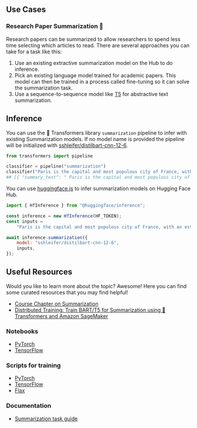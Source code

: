## Use Cases

### Research Paper Summarization 🧐

Research papers can be summarized to allow researchers to spend less time selecting which articles to read. There are several approaches you can take for a task like this:

1. Use an existing extractive summarization model on the Hub to do inference.
2. Pick an existing language model trained for academic papers. This model can then be trained in a process called fine-tuning so it can solve the summarization task.
3. Use a sequence-to-sequence model like [T5](https://huggingface.co/docs/transformers/model_doc/t5) for abstractive text summarization.

## Inference

You can use the 🤗 Transformers library `summarization` pipeline to infer with existing Summarization models. If no model name is provided the pipeline will be initialized with [sshleifer/distilbart-cnn-12-6](https://huggingface.co/sshleifer/distilbart-cnn-12-6).

```python
from transformers import pipeline

classifier = pipeline("summarization")
classifier("Paris is the capital and most populous city of France, with an estimated population of 2,175,601 residents as of 2018, in an area of more than 105 square kilometres (41 square miles). The City of Paris is the centre and seat of government of the region and province of Île-de-France, or Paris Region, which has an estimated population of 12,174,880, or about 18 percent of the population of France as of 2017.")
## [{ "summary_text": " Paris is the capital and most populous city of France..." }]
```

You can use [huggingface.js](https://github.com/huggingface/huggingface.js) to infer summarization models on Hugging Face Hub.

```javascript
import { HfInference } from "@huggingface/inference";

const inference = new HfInference(HF_TOKEN);
const inputs =
	"Paris is the capital and most populous city of France, with an estimated population of 2,175,601 residents as of 2018, in an area of more than 105 square kilometres (41 square miles). The City of Paris is the centre and seat of government of the region and province of Île-de-France, or Paris Region, which has an estimated population of 12,174,880, or about 18 percent of the population of France as of 2017.";

await inference.summarization({
	model: "sshleifer/distilbart-cnn-12-6",
	inputs,
});
```

## Useful Resources

Would you like to learn more about the topic? Awesome! Here you can find some curated resources that you may find helpful!

- [Course Chapter on Summarization](https://huggingface.co/course/chapter7/5?fw=pt)
- [Distributed Training: Train BART/T5 for Summarization using 🤗 Transformers and Amazon SageMaker](https://huggingface.co/blog/sagemaker-distributed-training-seq2seq)

### Notebooks

- [PyTorch](https://github.com/huggingface/notebooks/blob/master/examples/summarization.ipynb)
- [TensorFlow](https://github.com/huggingface/notebooks/blob/master/examples/summarization-tf.ipynb)

### Scripts for training

- [PyTorch](https://github.com/huggingface/transformers/tree/main/examples/pytorch/summarization)
- [TensorFlow](https://github.com/huggingface/transformers/tree/main/examples/tensorflow/summarization)
- [Flax](https://github.com/huggingface/transformers/tree/main/examples/flax/summarization)

### Documentation

- [Summarization task guide](https://huggingface.co/docs/transformers/tasks/summarization)
